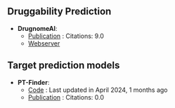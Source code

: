 ## **Druggability Prediction**
- **DrugnomeAI**: 
	- [Publication](https://doi.org/10.1038/s42003-022-04245-4) : Citations: 9.0
	- [Webserver](http://drugnomeai.public.cgr.astrazeneca.com/)

## Target prediction models
- **PT-Finder**: 
	- [Code](https://github.com/PT-Finder/PT-Finder) : Last updated in April 2024, 1 months ago
	- [Publication](https://doi.org/10.1016/j.compbiomed.2024.108444) : Citations: 0.0
